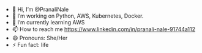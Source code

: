 - 👋 Hi, I’m @PranaliNale
- 👀 I’m working on Python, AWS, Kubernetes, Docker.
- 🌱 I’m currently learning AWS
- 📫 How to reach me https://www.linkedin.com/in/pranali-nale-91744a112
- 😄 Pronouns: She/Her
- ⚡ Fun fact: life
